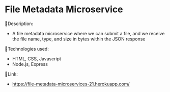 # File Metadata Microservice

:page_facing_up:Description:

- A file metadata microservice where we can submit a file, and we receive the file name, type, and size in bytes within the JSON response

:wrench:Technologies used:

- HTML, CSS, Javascript
- Node.js, Express


:link:Link:
- https://file-metadata-microservices-21.herokuapp.com/
